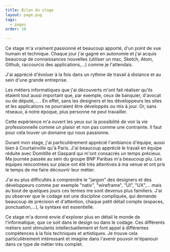 ```yaml
---
title: Bilan du stage
layout: page.pug
tags:
  - pages
order: 10

---
```

Ce stage m'a vraiment passionné et beaucoup apporté, d'un point de vue humain et technique.
Chaque jour j'ai gagné en autonomie et j'ai acquis beaucoup de connaissances nouvelles (utiliser un mac, Sketch, Atom, Github, raccourcis des applications,...) comme je l'attendais.

J'ai apprécié d'évoluer à la fois dans un rythme de travail à distance et au sein d'une grande entreprise.

Les métiers informatiques que j'ai découverts m'ont fait réaliser qu'ils étaient tout aussi important que, par exemple, ceux de banquier, d'avocat ou de député,... . En effet, sans les designers et les développeurs les sites et les applications ne pourraient être développés ou mis à jour. Or, sans réseaux, à notre époque, plus personne ne peut travailler.

Cette expérience m'a ouvert les yeux sur la possibilité de voir la vie professionnelle comme un plaisir et non pas comme une contrainte. Il faut pour cela touver un domaine qui nous passionne. 

Durant mon stage, j'ai particulièrement apprécié l'ambiance d'équipe, aussi bien à Courtainville qu'à Paris. J'ai beaucoup apprécié le travail en équipe réduite avec Domitille et Gaspard qui m'ont consacrés un temps précieux. Ma journée passée au sein du groupe BNP Paribas m'a beaucoup plu. Les équipes rencontrées sur place ont été très attentives à ma venue et ont pris le temps de me faire découvrir leur métier. 

J'ai eu plus difficultés à comprendre le "jargon" des designers et des développeurs comme par exemple "nativ", "wireframe", "UI", "UX",... mais au bout de quelques jours ces termes me sont devenus plus familiers. J'ai pu observer que le codage est une discipline compliquée, qui demande beaucoup de précision et d'attention, chaque petit détail compte (espaces, ponctuation,...), la syntaxe est essentielle.

Ce stage m'a donné envie d'explorer plus en détail le monde de l'informatique, que ce soit dans le design ou dans le codage. Ces différents métiers sont stimulants intellectuellement et font appel à différentes compétences à la fois techniques et artistiques.
Je trouve cela particulièrement intéressant et imagine dans l'avenir pouvoir m'épanouir dans ce type de métier très complet.


